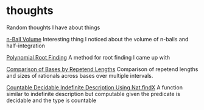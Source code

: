 # thoughts
Random thoughts I have about things

[n-Ball Volume](n_ball.pdf)
Interesting thing I noticed about the volume of n-balls and half-integration

[Polynomial Root Finding](polynomial_roots.pdf)
A method for root finding I came up with

[Comparison of Bases by Repetend Lengths](repetend_len.pdf)
Comparison of repetend lengths and sizes of rationals across bases over multiple intervals.

[Countable Decidable Indefinite Description Using Nat.findX](count_dec_indefinite_description.md)
A function similar to indefinite description but computable given the predicate is decidable and the type is countable
